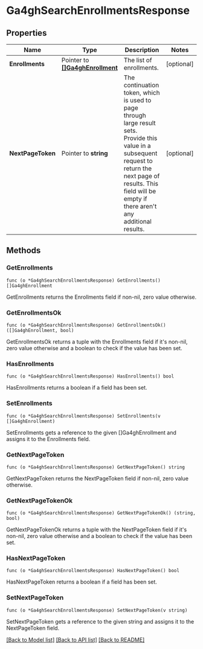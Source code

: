 # Ga4ghSearchEnrollmentsResponse

## Properties

Name | Type | Description | Notes
------------ | ------------- | ------------- | -------------
**Enrollments** | Pointer to [**[]Ga4ghEnrollment**](ga4ghEnrollment.md) | The list of enrollments. | [optional] 
**NextPageToken** | Pointer to **string** | The continuation token, which is used to page through large result sets. Provide this value in a subsequent request to return the next page of results. This field will be empty if there aren&#39;t any additional results. | [optional] 

## Methods

### GetEnrollments

`func (o *Ga4ghSearchEnrollmentsResponse) GetEnrollments() []Ga4ghEnrollment`

GetEnrollments returns the Enrollments field if non-nil, zero value otherwise.

### GetEnrollmentsOk

`func (o *Ga4ghSearchEnrollmentsResponse) GetEnrollmentsOk() ([]Ga4ghEnrollment, bool)`

GetEnrollmentsOk returns a tuple with the Enrollments field if it's non-nil, zero value otherwise
and a boolean to check if the value has been set.

### HasEnrollments

`func (o *Ga4ghSearchEnrollmentsResponse) HasEnrollments() bool`

HasEnrollments returns a boolean if a field has been set.

### SetEnrollments

`func (o *Ga4ghSearchEnrollmentsResponse) SetEnrollments(v []Ga4ghEnrollment)`

SetEnrollments gets a reference to the given []Ga4ghEnrollment and assigns it to the Enrollments field.

### GetNextPageToken

`func (o *Ga4ghSearchEnrollmentsResponse) GetNextPageToken() string`

GetNextPageToken returns the NextPageToken field if non-nil, zero value otherwise.

### GetNextPageTokenOk

`func (o *Ga4ghSearchEnrollmentsResponse) GetNextPageTokenOk() (string, bool)`

GetNextPageTokenOk returns a tuple with the NextPageToken field if it's non-nil, zero value otherwise
and a boolean to check if the value has been set.

### HasNextPageToken

`func (o *Ga4ghSearchEnrollmentsResponse) HasNextPageToken() bool`

HasNextPageToken returns a boolean if a field has been set.

### SetNextPageToken

`func (o *Ga4ghSearchEnrollmentsResponse) SetNextPageToken(v string)`

SetNextPageToken gets a reference to the given string and assigns it to the NextPageToken field.


[[Back to Model list]](../README.md#documentation-for-models) [[Back to API list]](../README.md#documentation-for-api-endpoints) [[Back to README]](../README.md)


